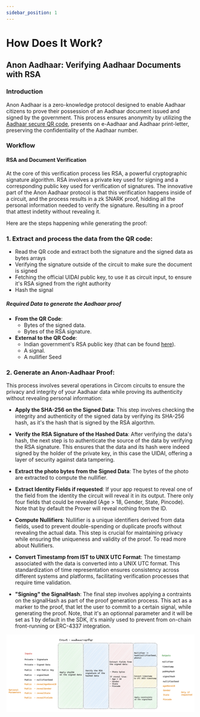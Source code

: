 ```yaml
---
sidebar_position: 1
---
```


# How Does It Work?

## Anon Aadhaar: Verifying Aadhaar Documents with RSA

### Introduction

Anon Aadhaar is a zero-knowledge protocol designed to enable Aadhaar citizens to prove their possession of an Aadhaar document issued and signed by the government. This process ensures anonymity by utilizing the [Aadhaar secure QR code](https://uidai.gov.in/en/ecosystem/authentication-devices-documents/qr-code-reader.html), presents on e-Aadhaar and Aadhaar print-letter, preserving the confidentiality of the Aadhaar number.

### Workflow

#### RSA and Document Verification

At the core of this verification process lies RSA, a powerful cryptographic signature algorithm. RSA involves a private key used for signing and a corresponding public key used for verification of signatures. The innovative part of the Anon Aadhaar protocol is that this verification happens inside of a circuit, and the process results in a zk SNARK proof, hidding all the personal information needed to verify the signature. Resulting in a proof that attest indetity without revealing it.

Here are the steps happening while generating the proof:

### 1. **Extract and process the data from the QR code**:

- Read the QR code and extract both the signature and the signed data as bytes arrays
- Verifying the signature outside of the circuit to make sure the document is signed
- Fetching the official UIDAI public key, to use it as circuit input, to ensure it's RSA signed from the right authority
- Hash the signal

##### Required Data to generate the Aadhaar proof

- **From the QR Code**:
  - Bytes of the signed data.
  - Bytes of the RSA signature.
- **External to the QR Code**:
  - Indian government's RSA public key (that can be found [here](https://www.uidai.gov.in/en/916-developer-section/data-and-downloads-section/11349-uidai-certificate-details.html)).
  - A signal.
  - A nullifier Seed

### 2. **Generate an Anon-Aadhaar Proof**:

This process involves several operations in Circom circuits to ensure the privacy and integrity of your Aadhaar data while proving its authenticity without revealing personal information:

- **Apply the SHA-256 on the Signed Data**: This step involves checking the integrity and authenticity of the signed data by verifying its SHA-256 hash, as it's the hash that is signed by the RSA algorthm.

- **Verify the RSA Signature of the Hashed Data**: After verifying the data's hash, the next step is to authenticate the source of the data by verifying the RSA signature. This ensures that the data and its hash were indeed signed by the holder of the private key, in this case the UIDAI, offering a layer of security against data tampering.

- **Extract the photo bytes from the Signed Data**: The bytes of the photo are extracted to compute the nullifier.

- **Extract Identity Fields if requested**: If your app request to reveal one of the field from the identity the circuit will reveal it in its output. There only four fields that could be revealed (Age > 18, Gender, State, Pincode). Note that by default the Prover will reveal nothing from the ID.

- **Compute Nullifiers**: Nullifier is a unique identifiers derived from data fields, used to prevent double-spending or duplicate proofs without revealing the actual data. This step is crucial for maintaining privacy while ensuring the uniqueness and validity of the proof. To read more about Nullifiers.

- **Convert Timestamp from IST to UNIX UTC Format**: The timestamp associated with the data is converted into a UNIX UTC format. This standardization of time representation ensures consistency across different systems and platforms, facilitating verification processes that require time validation.

- **"Signing" the SignalHash**: The final step involves applying a contraints on the signalHash as part of the proof generation process. This act as a marker to the proof, that let the user to commit to a certain signal, while generating the proof. Note, that it's an optionnal parameter and it will be set as 1 by default in the SDK, it's mainly used to prevent from on-chain front-running or ERC-4337 integration.

![Alt text](./img/proving_flow.png)
